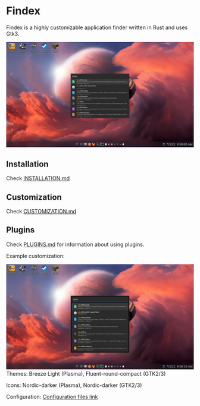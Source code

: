 # Findex

Findex is a highly customizable application finder written in Rust and uses Gtk3.

![Screenshot](screenshot.png)

## Installation
Check [INSTALLATION.md](./INSTALLATION.md)

## Customization
Check [CUSTOMIZATION.md](./CUSTOMIZATION.md)

## Plugins
Check [PLUGINS.md](./PLUGINS.md) for information about using plugins.

Example customization:

![Customized Screenshot](screenshot_customized.png)
Themes: Breeze Light (Plasma), Fluent-round-compact (GTK2/3)

Icons: Nordic-darker (Plasma), Nordic-darker (GTK2/3)

Configuration: [Configuration files link](https://gist.github.com/mdgaziur/1d31a5db4b76693db614f553c0b036f0)
